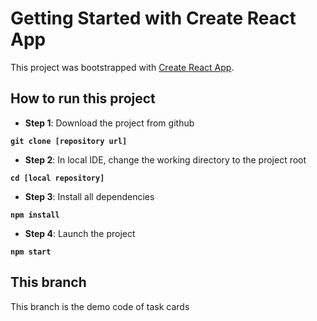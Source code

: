 # Getting Started with Create React App

This project was bootstrapped with [Create React App](https://github.com/facebook/create-react-app).

## How to run this project

- **Step 1**: Download the project from github

**```git clone [repository url]```**

- **Step 2**: In local IDE, change the working directory to the project root

**```cd [local repository]```**

- **Step 3**: Install all dependencies

**```npm install```**

- **Step 4**: Launch the project 

**```npm start```**

## This branch

This branch is the demo code of task cards 